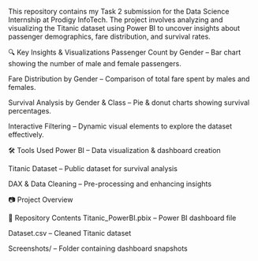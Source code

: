 This repository contains my Task 2 submission for the Data Science Internship at Prodigy InfoTech. The project involves analyzing and visualizing the Titanic dataset using Power BI to uncover insights about passenger demographics, fare distribution, and survival rates.

🔍 Key Insights & Visualizations
Passenger Count by Gender – Bar chart showing the number of male and female passengers.

Fare Distribution by Gender – Comparison of total fare spent by males and females.

Survival Analysis by Gender & Class – Pie & donut charts showing survival percentages.

Interactive Filtering – Dynamic visual elements to explore the dataset effectively.

🛠️ Tools Used
Power BI – Data visualization & dashboard creation

Titanic Dataset – Public dataset for survival analysis

DAX & Data Cleaning – Pre-processing and enhancing insights

📷 Project Overview

📂 Repository Contents
Titanic_PowerBI.pbix – Power BI dashboard file

Dataset.csv – Cleaned Titanic dataset

Screenshots/ – Folder containing dashboard snapshots
